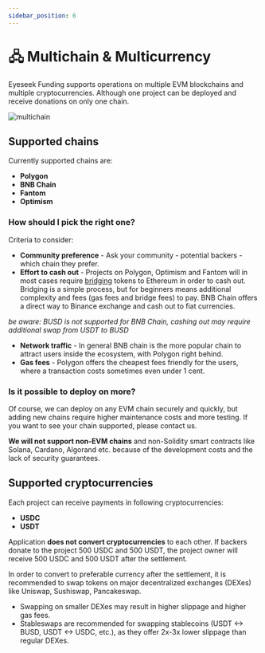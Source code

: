 ```yaml
---
sidebar_position: 6
---
```


# 🖧 Multichain & Multicurrency
Eyeseek Funding supports operations on multiple EVM blockchains and multiple cryptocurrencies. Although one project can be deployed and receive donations on only one chain.

![multichain](/funding/multichain.png)

## Supported chains 
Currently supported chains are:
- **Polygon**
- **BNB Chain**
- **Fantom**
- **Optimism**

### How should I pick the right one?
Criteria to consider:
- **Community preference** - Ask your community - potential backers - which chain they prefer. 
- **Effort to cash out** - Projects on Polygon, Optimism and Fantom will in most cases require [bridging](https://multichain.org) tokens to Ethereum in order to cash out. Bridging is a simple process, but for beginners means additional complexity and fees (gas fees and bridge fees) to pay. BNB Chain offers a direct way to Binance exchange and cash out to fiat currencies.

*be aware: BUSD is not supported for BNB Chain, cashing out may require additional swap from USDT to BUSD*

- **Network traffic** - In general BNB chain is the more popular chain to attract users inside the ecosystem, with Polygon right behind.
- **Gas fees** - Polygon offers the cheapest fees friendly for the users, where a transaction costs sometimes even under 1 cent.

### Is it possible to deploy on more?
Of course, we can deploy on any EVM chain securely and quickly, but adding new chains require higher maintenance costs and more testing. If you want to see your chain supported, please contact us.

**We will not support non-EVM chains** and non-Solidity smart contracts like Solana, Cardano, Algorand etc. because of the development costs and the lack of security guarantees.

## Supported cryptocurrencies
Each project can receive payments in following cryptocurrencies:
- **USDC**
- **USDT**

Application **does not convert cryptocurrencies** to each other. If backers donate to the project 500 USDC and 500 USDT, the project owner will receive 500 USDC and 500 USDT after the settlement.

In order to convert to preferable currency after the settlement, it is recommended to swap tokens on major decentralized exchanges (DEXes) like Uniswap, Sushiswap, Pancakeswap.
- Swapping on smaller DEXes may result in higher slippage and higher gas fees.
- Stableswaps are recommended for swapping stablecoins (USDT <-> BUSD, USDT <-> USDC, etc.), as they offer 2x-3x lower slippage than regular DEXes.






